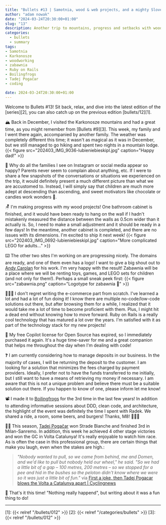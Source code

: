 ```yaml
---
title: "Bullets #13 | Samotnia, wood & web projects, and a mighty Slovenian taking a pee"
author: "adam nowak"
date: "2024-03-24T20:30:00+01:00"
slug: "13"
description: Another trip to mountains, progress and setbacks with woodworking, new web projects, and Tadej Pogačar having fun while destroying the competition.
categories:
  - bullets
  - summary
tags: 
- Samotnia
- Karkonosze
- woodworking
- zabawnia
- Ruby on Rails
- Boilingfrogs
- Tadej Pogačar
- coding

date: 2024-03-24T20:30:00+01:00
---
```


Welcome to Bullets #13! Sit back, relax, and dive into the latest edition of the [series][2], you can also catch up on the previous edition [bullets/12][1].

🏔️ Back in December, I visited the Karkonosze mountains and had a great time, as you might remember from [Bullets #9][3]. This week, my family and I went there again, accompanied by another family. The weather was completely different this time; it wasn't as magical as it was in December, but we still managed to go hiking and spent two nights in a mountain lodge.
  {{< figure src="202403_IMG_9036-lubieniebieskipl.jpg" caption="Happy dad!" >}}

📸 Why do all the families I see on Instagram or social media appear so happy? Parents never seem to complain about anything, etc. If I were to share a few snapshots of the conversations or situations we experienced on the trip, it would definitely present a much different picture than what we are accustomed to. Instead, I will simply say that children are much more adept at descending than ascending, and sweet motivators like chocolate or candies work wonders 🙈.

🪑 I'm making progress with my wood projects! One bathroom cabinet is finished, and it would have been ready to hang on the wall if I hadn't mistakenly measured the distance between the walls as 0.5cm wider than it actually is. So, I need to make a small adjustment and it should be ready in a few days! In the meantime, another cabinet is completed, and there are no issues with its dimensions. I'm excited to ship it next week!
  {{< figure src="202403_IMG_0692-lubieniebieskipl.jpg" caption="More complicated LEGO for adults..." >}}

⌨️ The other two sites I'm working on are progressing nicely. The domains are ready, and one of them even has a logo! I want to give a big shout out to [Andy Carolan](https://www.andycarolan.com/) for his work. I'm very happy with the result! Zabawnia will be a place where we will be renting toys, games, and LEGO sets for children (and not only for them!). Perhaps a small sneak peek first:
  {{< figure src="zabawnia.png" caption="Logotype for zabawnia 👀" >}}
  
👨🏻‍💻 I don't regret writing the e-commerce part from scratch. I've learned a lot and had a lot of fun doing it! I know there are multiple no-code/low-code solutions out there, but after browsing them for a while, I realized that it would take me a lot of time to become proficient with them. Plus, I might hit a dead end without knowing how to move forward. Ruby on Rails is a really cool technology that has matured a lot over the years. I'm satisfied with it as part of the technology stack for my new projects!

🤖 My free Copilot license for Open Source has expired, so I immediately purchased it again. It's a huge time-saver for me and a great companion that helps me throughout the day when I'm dealing with code!

❓ I am currently considering how to manage deposits in our business. In the majority of cases, I will be returning the deposit to the customer. I am looking for a solution that minimizes the fees charged by payment providers. Ideally, I prefer not to have the funds transferred to me initially, but I still want to have a means of retrieving my money if necessary. I am aware that this is not a unique problem and believe there must be a suitable solution out there. If you happen to know of one, please inform let me know!

📽️ I made it to [Boilingfrogs](https://2024.boilingfrogs.pl/) for the 3rd time in the last few years! In addition to attending informative sessions about DDD, clean code, and architecture, the highlight of the event was definitely the time I spent with Radek. We shared a ride, a room, some beers, and burgers! Thanks, M8! 🙇🏻‍♂️

🚴‍♂️ This season, [Tadej Pogačar](https://firstcycling.com/rider.php?r=45992) won Strade Bianche and finished 3rd in Milan-Sanremo. In addition, this week he achieved 4 other stage victories and won the GC in Volta Catalunya! It's really enjoyable to watch him race. As is often the case in this professional group, there are certain things that make you laugh, even when the stakes are high.:
  > *"Nobody wanted to pull, so we came from behind, me and Domen, and we'd like to pull but nobody held our wheel," he said. "So we had a little bit of a gap – 100 metres, 200 metres – so we stopped for a pee and hid in the bushes so the peloton didn't know where we were so it was just a little bit of fun."*
  > via [First a joke, then Tadej Pogacar blows the Volta a Catalunya apart | Cyclingnews](https://www.cyclingnews.com/news/first-a-joke-then-tadej-pogacar-blows-the-volta-a-catalunya-apart/)

👋 That's it this time! "Nothing really happend", but writing about it was a fun thing to do!

---
[1]: {{< relref "/bullets/012" >}}
[2]: {{< relref "/categories/bullets" >}}
[3]: {{< relref "/bullets/012" >}}
